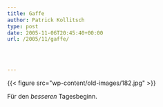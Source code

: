```yaml
---
title: Gaffe
author: Patrick Kollitsch
type: post
date: 2005-11-06T20:45:40+00:00
url: /2005/11/gaffe/




---
```

{{< figure src="wp-content/old-images/182.jpg" >}}

Für den _besseren_ Tagesbeginn.
